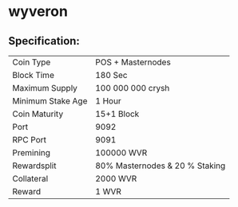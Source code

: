# wyveron

<h2><strong>Specification:</strong></h2>
<table>
<tbody>
<tr>
<td>Coin Type</td>
<td>POS + Masternodes</td>
</tr>
<tr>
<td>Block Time</td>
<td>180 Sec</td>
</tr>
<tr>
<td>Maximum Supply</td>
<td>100 000 000 crysh</td>
</tr>
<tr>
<td>Minimum Stake Age</td>
<td>1 Hour</td>
</tr>
<tr>
<td>Coin Maturity</td>
<td>15+1 Block</td>
</tr>
<tr>
<td>Port</td>
<td>9092</td>
</tr>
<tr>
<td>RPC Port</td>
<td>9091</td>
</tr>
<tr>
<td>Premining</td>
<td>100000 WVR</td>
</tr>  
<tr>
<td>Rewardsplit</td>
<td>80% Masternodes & 20 % Staking</td>
</tr>  
<tr>
<td>Collateral</td>
<td>2000 WVR</td>
</tr>  
<tr>
<td>Reward</td>
<td>1 WVR</td>
</tr>  
</tbody>
